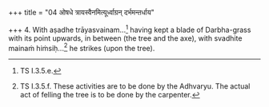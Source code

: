 +++
title = "04 ओषधे त्रायस्वैनमित्यूर्ध्वाग्रन् दर्भमन्तर्धाय"

+++
4. With aṣadhe trāyasvainam...[^1] having kept a blade of Darbha-grass with its point upwards, in between (the tree and the axe), with svadhite mainaṁ hiṁsiḥ...[^2] he strikes (upon the tree).  

[^1]: TS I.3.5.e.  

[^2]: TS I.3.5.f. These activities are to be done by the Adhvaryu. The actual act of felling the tree is to be done by the carpenter.  
